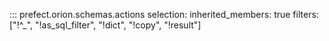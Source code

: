 ::: prefect.orion.schemas.actions
    selection:
      inherited_members: true
      filters: ["!^_", "!as_sql_filter", "!dict", "!copy", "!result"]